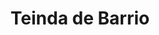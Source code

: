 ---
title: "Teinda de Barrio"
url: /ciudad-satelite/teinda-de-barrio-calle-arturo-ballivian-otero-2/
shop: Lebensmittel
---